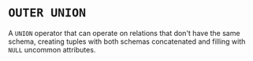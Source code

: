 # `OUTER UNION`
A `UNION` operator that can operate on relations that don't have the same schema, creating tuples with both schemas concatenated and filling with `NULL` uncommon attributes.
